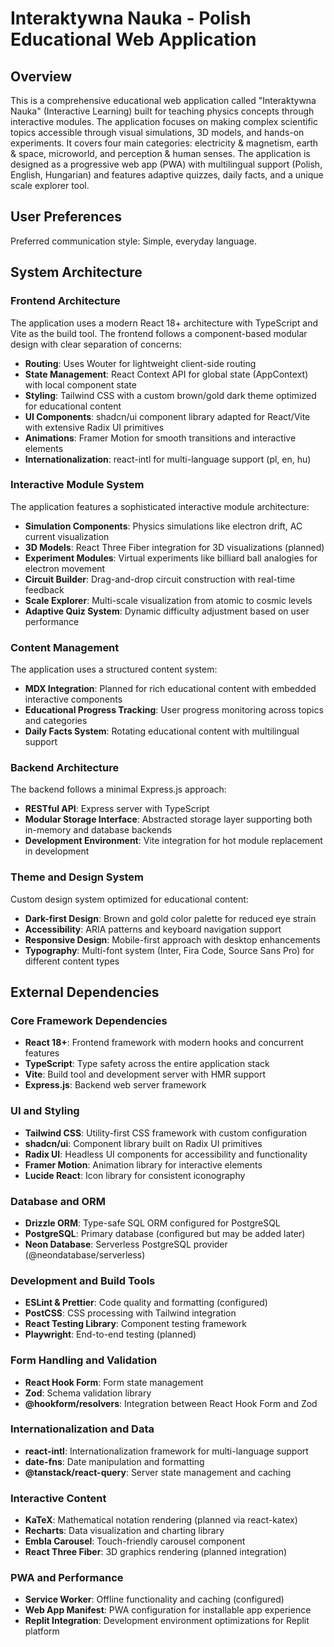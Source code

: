 # Interaktywna Nauka - Polish Educational Web Application

## Overview

This is a comprehensive educational web application called "Interaktywna Nauka" (Interactive Learning) built for teaching physics concepts through interactive modules. The application focuses on making complex scientific topics accessible through visual simulations, 3D models, and hands-on experiments. It covers four main categories: electricity & magnetism, earth & space, microworld, and perception & human senses. The application is designed as a progressive web app (PWA) with multilingual support (Polish, English, Hungarian) and features adaptive quizzes, daily facts, and a unique scale explorer tool.

## User Preferences

Preferred communication style: Simple, everyday language.

## System Architecture

### Frontend Architecture
The application uses a modern React 18+ architecture with TypeScript and Vite as the build tool. The frontend follows a component-based modular design with clear separation of concerns:

- **Routing**: Uses Wouter for lightweight client-side routing
- **State Management**: React Context API for global state (AppContext) with local component state
- **Styling**: Tailwind CSS with a custom brown/gold dark theme optimized for educational content
- **UI Components**: shadcn/ui component library adapted for React/Vite with extensive Radix UI primitives
- **Animations**: Framer Motion for smooth transitions and interactive elements
- **Internationalization**: react-intl for multi-language support (pl, en, hu)

### Interactive Module System
The application features a sophisticated interactive module architecture:

- **Simulation Components**: Physics simulations like electron drift, AC current visualization
- **3D Models**: React Three Fiber integration for 3D visualizations (planned)
- **Experiment Modules**: Virtual experiments like billiard ball analogies for electron movement
- **Circuit Builder**: Drag-and-drop circuit construction with real-time feedback
- **Scale Explorer**: Multi-scale visualization from atomic to cosmic levels
- **Adaptive Quiz System**: Dynamic difficulty adjustment based on user performance

### Content Management
The application uses a structured content system:

- **MDX Integration**: Planned for rich educational content with embedded interactive components
- **Educational Progress Tracking**: User progress monitoring across topics and categories
- **Daily Facts System**: Rotating educational content with multilingual support

### Backend Architecture
The backend follows a minimal Express.js approach:

- **RESTful API**: Express server with TypeScript
- **Modular Storage Interface**: Abstracted storage layer supporting both in-memory and database backends
- **Development Environment**: Vite integration for hot module replacement in development

### Theme and Design System
Custom design system optimized for educational content:

- **Dark-first Design**: Brown and gold color palette for reduced eye strain
- **Accessibility**: ARIA patterns and keyboard navigation support
- **Responsive Design**: Mobile-first approach with desktop enhancements
- **Typography**: Multi-font system (Inter, Fira Code, Source Sans Pro) for different content types

## External Dependencies

### Core Framework Dependencies
- **React 18+**: Frontend framework with modern hooks and concurrent features
- **TypeScript**: Type safety across the entire application stack
- **Vite**: Build tool and development server with HMR support
- **Express.js**: Backend web server framework

### UI and Styling
- **Tailwind CSS**: Utility-first CSS framework with custom configuration
- **shadcn/ui**: Component library built on Radix UI primitives
- **Radix UI**: Headless UI components for accessibility and functionality
- **Framer Motion**: Animation library for interactive elements
- **Lucide React**: Icon library for consistent iconography

### Database and ORM
- **Drizzle ORM**: Type-safe SQL ORM configured for PostgreSQL
- **PostgreSQL**: Primary database (configured but may be added later)
- **Neon Database**: Serverless PostgreSQL provider (@neondatabase/serverless)

### Development and Build Tools
- **ESLint & Prettier**: Code quality and formatting (configured)
- **PostCSS**: CSS processing with Tailwind integration
- **React Testing Library**: Component testing framework
- **Playwright**: End-to-end testing (planned)

### Form Handling and Validation
- **React Hook Form**: Form state management
- **Zod**: Schema validation library
- **@hookform/resolvers**: Integration between React Hook Form and Zod

### Internationalization and Data
- **react-intl**: Internationalization framework for multi-language support
- **date-fns**: Date manipulation and formatting
- **@tanstack/react-query**: Server state management and caching

### Interactive Content
- **KaTeX**: Mathematical notation rendering (planned via react-katex)
- **Recharts**: Data visualization and charting library
- **Embla Carousel**: Touch-friendly carousel component
- **React Three Fiber**: 3D graphics rendering (planned integration)

### PWA and Performance
- **Service Worker**: Offline functionality and caching (configured)
- **Web App Manifest**: PWA configuration for installable app experience
- **Replit Integration**: Development environment optimizations for Replit platform